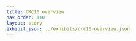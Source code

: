```yaml
---
title: CRC10 overview
nav_order: 110
layout: story
exhibit_json: ../exhibits/crc10-overview.json
---
```

